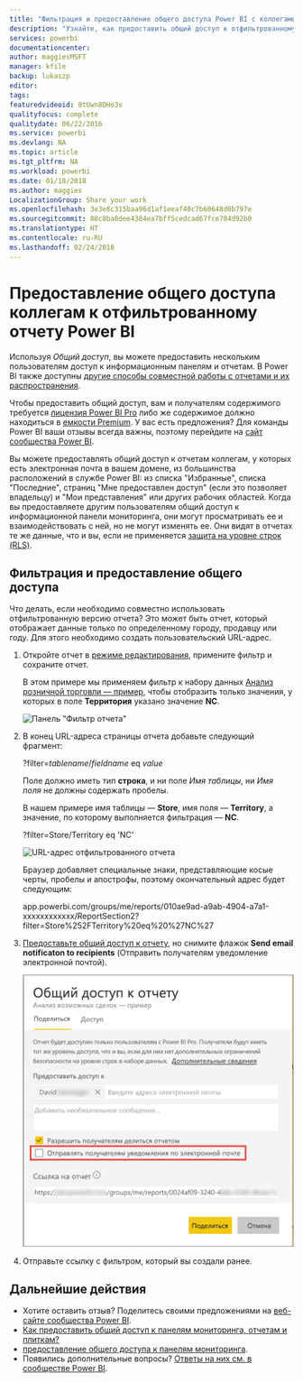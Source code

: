 ```yaml
---
title: "Фильтрация и предоставление общего доступа Power BI с коллегами"
description: "Узнайте, как предоставить общий доступ к отфильтрованному отчету Power BI коллегам в организации."
services: powerbi
documentationcenter: 
author: maggiesMSFT
manager: kfile
backup: lukaszp
editor: 
tags: 
featuredvideoid: 0tUwn8DHo3s
qualityfocus: complete
qualitydate: 06/22/2016
ms.service: powerbi
ms.devlang: NA
ms.topic: article
ms.tgt_pltfrm: NA
ms.workload: powerbi
ms.date: 01/18/2018
ms.author: maggies
LocalizationGroup: Share your work
ms.openlocfilehash: 3e3e8c315baa96d1af1eeaf40c7b60648d0b797e
ms.sourcegitcommit: 88c8ba8dee4384ea7bff5cedcad67fce784d92b0
ms.translationtype: HT
ms.contentlocale: ru-RU
ms.lasthandoff: 02/24/2018
---
```

# <a name="share-a-filtered-power-bi-report-with-your-coworkers"></a>Предоставление общего доступа коллегам к отфильтрованному отчету Power BI
Используя *Общий доступ*, вы можете предоставить нескольким пользователям доступ к информационным панелям и отчетам. В Power BI также доступны [другие способы совместной работы с отчетами и их распространения](service-how-to-collaborate-distribute-dashboards-reports.md).

Чтобы предоставить общий доступ, вам и получателям содержимого требуется [лицензия Power BI Pro](service-free-vs-pro.md) либо же содержимое должно находиться в [емкости Premium](service-premium.md). У вас есть предложения? Для команды Power BI ваши отзывы всегда важны, поэтому перейдите на [сайт сообщества Power BI](https://community.powerbi.com/).

Вы можете предоставлять общий доступ к отчетам коллегам, у которых есть электронная почта в вашем домене, из большинства расположений в службе Power BI: из списка "Избранные", списка "Последние", страниц "Мне предоставлен доступ" (если это позволяет владельцу) и "Мои представления" или других рабочих областей. Когда вы предоставляете другим пользователям общий доступ к информационной панели мониторинга, они могут просматривать ее и взаимодействовать с ней, но не могут изменять ее. Они видят в отчетах те же данные, что и вы, если не применяется [защита на уровне строк (RLS)](service-admin-rls.md). 

## <a name="filter-and-share-a-report"></a>Фильтрация и предоставление общего доступа
Что делать, если необходимо совместно использовать отфильтрованную версию отчета? Это может быть отчет, который отображает данные только по определенному городу, продавцу или году. Для этого необходимо создать пользовательский URL-адрес.

1. Откройте отчет в [режиме редактирования](service-reading-view-and-editing-view.md), примените фильтр и сохраните отчет.
   
   В этом примере мы применяем фильтр к набору данных [Анализ розничной торговли — пример](sample-tutorial-connect-to-the-samples.md), чтобы отобразить только значения, у которых в поле **Территория** указано значение **NC**.
   
   ![Панель "Фильтр отчета"](media/service-share-reports/power-bi-filter-report2.png)
2. В конец URL-адреса страницы отчета добавьте следующий фрагмент:
   
   ?filter=*tablename*/*fieldname* eq *value*
   
    Поле должно иметь тип **строка**, и ни поле *Имя таблицы*, ни *Имя поля* не должны содержать пробелы.
   
   В нашем примере имя таблицы — **Store**, имя поля — **Territory**, а значение, по которому выполняется фильтрация — **NC**.
   
    ?filter=Store/Territory eq 'NC'
   
   ![URL-адрес отфильтрованного отчета](media/service-share-reports/power-bi-filter-url3.png)
   
   Браузер добавляет специальные знаки, представляющие косые черты, пробелы и апострофы, поэтому окончательный адрес будет следующим:
   
   app.powerbi.com/groups/me/reports/010ae9ad-a9ab-4904-a7a1-xxxxxxxxxxxx/ReportSection2?filter=Store%252FTerritory%20eq%20%27NC%27

3. [Предоставьте общий доступ к отчету](service-share-dashboards.md), но снимите флажок **Send email notificaton to recipients** (Отправить получателям уведомление электронной почтой). 

    ![Диалоговое окно предоставления общего доступа](media/service-share-reports/power-bi-share-report-dialog.png)

4. Отправьте ссылку с фильтром, который вы создали ранее.

## <a name="next-steps"></a>Дальнейшие действия
* Хотите оставить отзыв? Поделитесь своими предложениями на [веб-сайте сообщества Power BI](https://community.powerbi.com/).
* [Как предоставить общий доступ к панелям мониторинга, отчетам и плиткам?](service-how-to-collaborate-distribute-dashboards-reports.md)
* [предоставление общего доступа к панелям мониторинга](service-share-dashboards.md).
* Появились дополнительные вопросы? [Ответы на них см. в сообществе Power BI](http://community.powerbi.com/).

